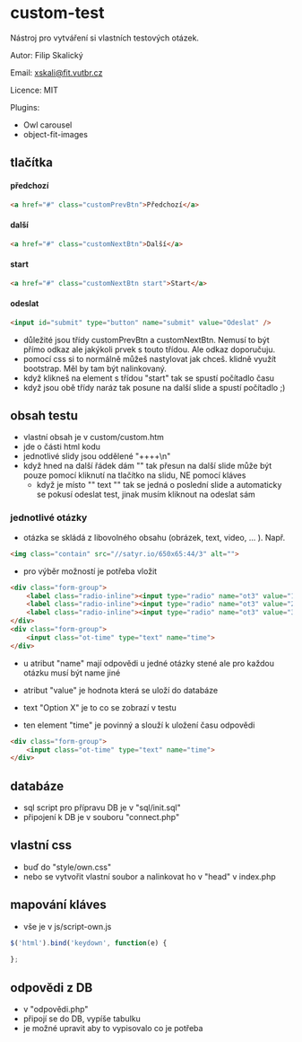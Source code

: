 # custom-test

Nástroj pro vytváření si vlastních testových otázek. 

Autor: Filip Skalický

Email: xskali@fit.vutbr.cz

Licence: MIT

Plugins:
- Owl carousel
- object-fit-images


## tlačítka

#### předchozí
```html
<a href="#" class="customPrevBtn">Předchozí</a>
```
#### další
```html
<a href="#" class="customNextBtn">Další</a>
```
#### start
```html
<a href="#" class="customNextBtn start">Start</a>
```
#### odeslat
```html
<input id="submit" type="button" name="submit" value="Odeslat" />
```

- důležité jsou třídy customPrevBtn a customNextBtn. Nemusí to být přímo odkaz ale jakýkoli prvek s touto třídou. Ale odkaz doporučuju. 
- pomocí css si to normálně můžeš nastylovat jak chceš. klidně využít bootstrap. Měl by tam být nalinkovaný.
- když klikneš na element s třídou "start" tak se spustí počítadlo času
- když jsou obě třídy naráz tak posune na další slide a spustí počítadlo ;)



## obsah testu

- vlastní obsah je v custom/custom.htm
- jde o části html kodu 
- jednotlivé slidy jsou oddělené "++++\n"
- když hned na další řádek dám "<!-- uvodni -->" tak přesun na další slide může být pouze pomocí kliknutí na tlačítko na slidu, NE pomocí kláves
    - když je místo "<!-- uvodni -->" text "<!-- uvodni konecny -->" tak se jedná o poslední slide a automaticky se pokusí odeslat test, jinak musím kliknout na odeslat sám


### jednotlivé otázky

- otázka se skládá z libovolného obsahu (obrázek, text, video, ... ). Např.
```html
<img class="contain" src="//satyr.io/650x65:44/3" alt="">
```
- pro výběr možností je potřeba vložit
```html
<div class="form-group">
    <label class="radio-inline"><input type="radio" name="ot3" value="1">Option 1</label>
    <label class="radio-inline"><input type="radio" name="ot3" value="2">Option 2</label>
    <label class="radio-inline"><input type="radio" name="ot3" value="3">Option 3</label>
</div>
<div class="form-group">
    <input class="ot-time" type="text" name="time">
</div>
```   
 - u <label> atribut "name" mají odpovědi u jedné otázky stené ale pro každou otázku musí být name jiné
 - atribut "value" je hodnota která se uloží do databáze
 - text "Option X" je to co se zobrazí v testu
 
- ten element "time" je povinný a slouží k uložení času odpovědi
```html
<div class="form-group">
    <input class="ot-time" type="text" name="time">
</div>
```


## databáze

- sql script pro přípravu DB je v "sql/init.sql"
- připojení k DB je v souboru "connect.php"


## vlastní css

- buď do "style/own.css"
- nebo se vytvořit vlastní soubor a nalinkovat ho v "head" v index.php


## mapování kláves

- vše je v js/script-own.js
```js
$('html').bind('keydown', function(e) {
    
};
```

## odpovědi z DB
- v "odpovědi.php"
- připojí se do DB, vypíše tabulku
- je možné upravit aby to vypisovalo co je potřeba
